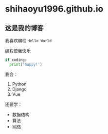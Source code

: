 # shihaoyu1996.github.io
## 这是我的博客

我喜欢编程 `Hello World`

编程使我快乐
```python
if coding:
  print('happy!')
```
我会：
1. Python
2. Django
3. Vue

还要学：
* 数据结构
* 算法
* 网络
